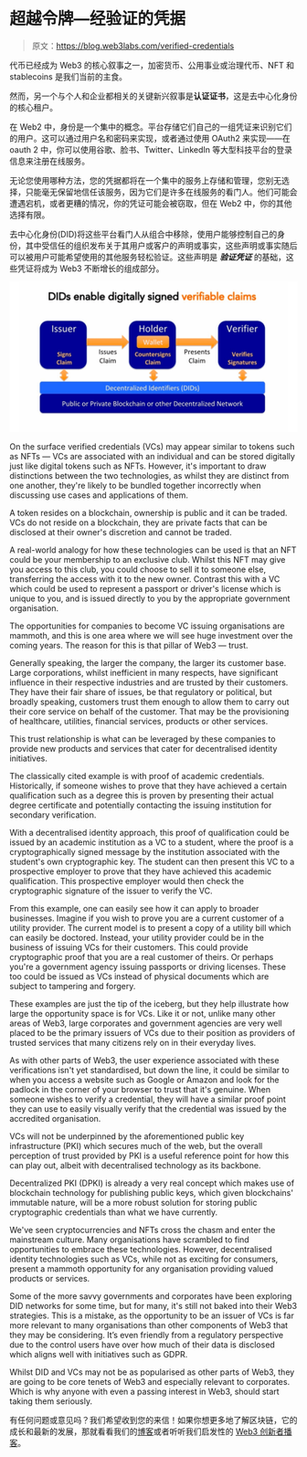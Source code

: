 # 超越令牌—经验证的凭据

> 原文：<https://blog.web3labs.com/verified-credentials>

代币已经成为 Web3 的核心叙事之一，加密货币、公用事业或治理代币、NFT 和 stablecoins 是我们当前的主食。

然而，另一个与个人和企业都相关的关键新兴叙事是**认证证书**，这是去中心化身份的核心租户。

在 Web2 中，身份是一个集中的概念。平台存储它们自己的一组凭证来识别它们的用户。这可以通过用户名和密码来实现，或者通过使用 OAuth2 来实现——在 oauth 2 中，你可以使用谷歌、脸书、Twitter、LinkedIn 等大型科技平台的登录信息来注册在线服务。

无论您使用哪种方法，您的凭据都将在一个集中的服务上存储和管理，您别无选择，只能毫无保留地信任该服务，因为它们是许多在线服务的看门人。他们可能会遭遇宕机，或者更糟的情况，你的凭证可能会被窃取，但在 Web2 中，你的其他选择有限。

去中心化身份(DID)将这些平台看门人从组合中移除，使用户能够控制自己的身份，其中受信任的组织发布关于其用户或客户的声明或事实，这些声明或事实随后可以被用户可能希望使用的其他服务轻松验证。这些声明是 ***验证凭证*** 的基础，这些凭证将成为 Web3 不断增长的组成部分。

![DIDs - verified credentials - comp](img/cc1d11550b2b2e35a1d10d85b5382398.png)

On the surface verified credentials (VCs) may appear similar to tokens such as NFTs — VCs are associated with an individual and can be stored digitally just like digital tokens such as NFTs. However, it's important to draw distinctions between the two technologies, as whilst they are distinct from one another, they're likely to be bundled together incorrectly when discussing use cases and applications of them.

A token resides on a blockchain, ownership is public and it can be traded. VCs do not reside on a blockchain, they are private facts that can be disclosed at their owner's discretion and cannot be traded.

A real-world analogy for how these technologies can be used is that an NFT could be your membership to an exclusive club. Whilst this NFT may give you access to this club, you could choose to sell it to someone else, transferring the access with it to the new owner. Contrast this with a VC which could be used to represent a passport or driver's license which is unique to you, and is issued directly to you by the appropriate government organisation.

The opportunities for companies to become VC issuing organisations are mammoth, and this is one area where we will see huge investment over the coming years. The reason for this is that pillar of Web3 — trust.

Generally speaking, the larger the company, the larger its customer base. Large corporations, whilst inefficient in many respects, have significant influence in their respective industries and are trusted by their customers. They have their fair share of issues, be that regulatory or political, but broadly speaking, customers trust them enough to allow them to carry out their core service on behalf of the customer. That may be the provisioning of healthcare, utilities, financial services, products or other services.

This trust relationship is what can be leveraged by these companies to provide new products and services that cater for decentralised identity initiatives.

The classically cited example is with proof of academic credentials. Historically, if someone wishes to prove that they have achieved a certain qualification such as a degree this is proven by presenting their actual degree certificate and potentially contacting the issuing institution for secondary verification.

With a decentralised identity approach, this proof of qualification could be issued by an academic institution as a VC to a student, where the proof is a cryptographically signed message by the institution associated with the student's own cryptographic key. The student can then present this VC to a prospective employer to prove that they have achieved this academic qualification. This prospective employer would then check the cryptographic signature of the issuer to verify the VC.

From this example, one can easily see how it can apply to broader businesses. Imagine if you wish to prove you are a current customer of a utility provider. The current model is to present a copy of a utility bill which can easily be doctored. Instead, your utility provider could be in the business of issuing VCs for their customers. This could provide cryptographic proof that you are a real customer of theirs. Or perhaps you're a government agency issuing passports or driving licenses. These too could be issued as VCs instead of physical documents which are subject to tampering and forgery.

These examples are just the tip of the iceberg, but they help illustrate how large the opportunity space is for VCs. Like it or not, unlike many other areas of Web3, large corporates and government agencies are very well placed to be the primary issuers of VCs due to their position as providers of trusted services that many citizens rely on in their everyday lives.

As with other parts of Web3, the user experience associated with these verifications isn't yet standardised, but down the line, it could be similar to when you access a website such as Google or Amazon and look for the padlock in the corner of your browser to trust that it's genuine. When someone wishes to verify a credential, they will have a similar proof point they can use to easily visually verify that the credential was issued by the accredited organisation.

VCs will not be underpinned by the aforementioned public key infrastructure (PKI) which secures much of the web, but the overall perception of trust provided by PKI is a useful reference point for how this can play out, albeit with decentralised technology as its backbone.

Decentralized PKI (DPKI) is already a very real concept which makes use of blockchain technology for publishing public keys, which given blockchains' immutable nature, will be a more robust solution for storing public cryptographic credentials than what we have currently.

We've seen cryptocurrencies and NFTs cross the chasm and enter the mainstream culture. Many organisations have scrambled to find opportunities to embrace these technologies. However, decentralised identity technologies such as VCs, while not as exciting for consumers, present a mammoth opportunity for any organisation providing valued products or services.

Some of the more savvy governments and corporates have been exploring DID networks for some time, but for many, it's still not baked into their Web3 strategies. This is a mistake, as the opportunity to be an issuer of VCs is far more relevant to many organisations than other components of Web3 that they may be considering. It’s even friendly from a regulatory perspective due to the control users have over how much of their data is disclosed which aligns well with initiatives such as GDPR.

Whilst DID and VCs may not be as popularised as other parts of Web3, they are going to be core tenets of Web3 and especially relevant to corporates. Which is why anyone with even a passing interest in Web3, should start taking them seriously.

有任何问题或意见吗？我们希望收到您的来信！如果你想更多地了解区块链，它的成长和最新的发展，那就看看我们的[博客](https://blog.web3labs.com/)或者听听我们启发性的 [Web3 创新者播客](https://podcast.web3labs.com/)。